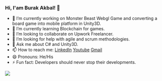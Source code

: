 ### Hi, I'am Burak Akbal! 👋

- 🔭 I’m currently working on Monster Beast Webgl Game and converting a board game into mobile platform in Unity3D. 
- 🌱 I’m currently learning Blockchain for games.
- 👯 I’m looking to collaborate on Upwork Freelancer.
- 🤔 I’m looking for help with agile and scrum methodologies.
- 💬 Ask me about C# and Unity3D.
- 📫 How to reach me: [LinkedIn](https://www.linkedin.com/in/akbalburak/) [Youtube](https://youtube.com/playlist?list=PLvrcWmRRk4xHYVoDoHPOrPpKa-dFBedIo) [Gmail](akbalburak2@gmail.com)
- 😄 Pronouns: He/His
- ⚡ Fun fact: Developers should never stop their developments.

<img src="https://github-readme-stats.vercel.app/api?username=akbalburak&&show_icons=true&title_color=ffffff&icon_color=bb2acf&text_color=daf7dc&bg_color=151515"/>
